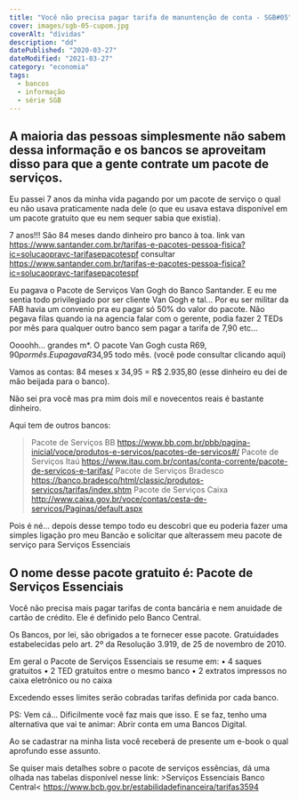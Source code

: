 ```yaml
---
title: "Você não precisa pagar tarifa de manuntenção de conta - SGB#05"
cover: images/sgb-05-cupom.jpg
coverAlt: "dívidas"
description: "dd"
datePublished: "2020-03-27"
dateModified: "2021-03-27"
category: "economia"
tags:
  - bancos
  - informação
  - série SGB
---
```


## A maioria das pessoas simplesmente não sabem dessa informação e os bancos se aproveitam disso para que a gente contrate um pacote de serviços.
Eu passei 7 anos da minha vida pagando por um pacote de serviço o qual
 eu não usava praticamente nada dele 
 (o que eu usava estava disponível em um pacote gratuito que eu nem sequer sabia que existia).

7 anos!!! São 84 meses dando dinheiro pro banco à toa.
link van https://www.santander.com.br/tarifas-e-pacotes-pessoa-fisica?ic=solucaopravc-tarifasepacotespf
consultar https://www.santander.com.br/tarifas-e-pacotes-pessoa-fisica?ic=solucaopravc-tarifasepacotespf

Eu pagava o Pacote de Serviços Van Gogh do Banco Santander. 
E eu me sentia todo privilegiado por ser cliente Van Gogh e tal... 
Por eu ser militar da FAB havia um convenio pra eu pagar só 50% do valor do pacote. Não pegava filas quando ia na agencia falar com o gerente, podia fazer 2 TEDs por mês para qualquer outro banco sem pagar a tarifa de 7,90 etc...

Oooohh... grandes m*. O pacote Van Gogh custa R$69,90 por mês. Eu pagava R$34,95 todo mês. (você pode consultar clicando aqui)

Vamos as contas:
84 meses x 34,95 = R$ 2.935,80 (esse dinheiro eu dei de mão beijada para o banco).

Não sei pra você mas pra mim dois mil e novecentos reais é bastante dinheiro.

Aqui tem de outros bancos: 
> Pacote de Serviços BB https://www.bb.com.br/pbb/pagina-inicial/voce/produtos-e-servicos/pacotes-de-servicos#/
> Pacote de Serviços Itaú https://www.itau.com.br/contas/conta-corrente/pacote-de-servicos-e-tarifas/
> Pacote de Serviços Bradesco https://banco.bradesco/html/classic/produtos-servicos/tarifas/index.shtm
> Pacote de Serviços Caixa http://www.caixa.gov.br/voce/contas/cesta-de-servicos/Paginas/default.aspx

Pois é né... depois desse tempo todo eu descobri que eu poderia fazer uma 
simples ligação pro meu Bancão e solicitar que alterassem meu pacote de serviço para Serviços Essenciais

## O nome desse pacote gratuito é: Pacote de Serviços Essenciais

Você não precisa mais pagar tarifas de conta bancária e nem anuidade de cartão de crédito.
Ele é definido pelo Banco Central. 

Os Bancos, por lei, são obrigados a te fornecer esse pacote. 
Gratuidades estabelecidas pelo art. 2º da Resolução 3.919, de 25 de novembro de 2010. 

Em geral o Pacote de Serviços Essenciais se resume em:
• 4 saques gratuitos
• 2 TED gratuitos entre o mesmo banco
• 2 extratos impressos no caixa eletrônico ou no caixa 

Excedendo esses limites serão cobradas tarifas definida
por cada banco. 

PS: Vem cá... Dificilmente você faz mais que isso. E se faz, 
tenho uma alternativa que vai te animar: Abrir conta em uma Bancos Digital. 

Ao se cadastrar na minha lista você receberá de presente um e-book o qual aprofundo esse assunto.

Se quiser mais detalhes sobre o pacote de serviços essências, 
dá uma olhada nas tabelas disponível nesse link: >Serviços Essenciais Banco Central<
https://www.bcb.gov.br/estabilidadefinanceira/tarifas3594

